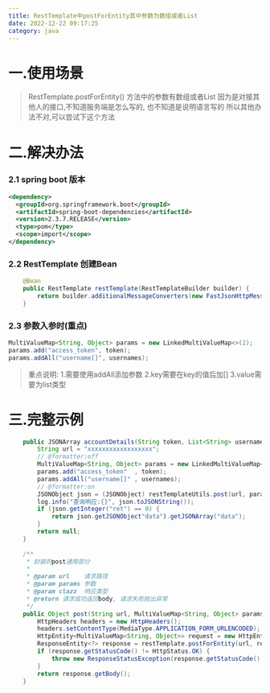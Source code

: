 ```yaml
---
title: RestTemplate中postForEntity其中参数为数组或者List
date: 2022-12-22 09:17:25
category: java
---
```


# 一.使用场景

> RestTemplate.postForEntity() 方法中的参数有数组或者List
> 因为是对接其他人的接口,不知道服务端是怎么写的, 也不知道是说明语言写的
> 所以其他办法不对,可以尝试下这个方法

# 二.解决办法
### 2.1 spring boot 版本
```xml
<dependency>
  <groupId>org.springframework.boot</groupId>
  <artifactId>spring-boot-dependencies</artifactId>
  <version>2.3.7.RELEASE</version>
  <type>pom</type>
  <scope>import</scope>
</dependency>
```

### 2.2 RestTemplate 创建Bean
```java
	@Bean
	public RestTemplate restTemplate(RestTemplateBuilder builder) {
		return builder.additionalMessageConverters(new FastJsonHttpMessageConverter()).build();
	}
```

### 2.3 参数入参时(重点)
```java
MultiValueMap<String, Object> params = new LinkedMultiValueMap<>(2);
params.add("access_token", token);
params.addAll("username[]", usernames);
```

> 重点说明:
>   1.需要使用addAll添加参数
>   2.key需要在key的值后加[]
>   3.value需要为list类型

# 三.完整示例

```java
	public JSONArray accountDetails(String token, List<String> usernames) {
		String url = "xxxxxxxxxxxxxxxxxx";
		// @formatter:off
		MultiValueMap<String, Object> params = new LinkedMultiValueMap<>(2);
		params.add("access_token"  , token);
		params.addAll("username[]" , usernames);
		// @formatter:on
		JSONObject json = (JSONObject) restTemplateUtils.post(url, params, JSONObject.class);
		log.info("查询响应:{}", json.toJSONString());
		if (json.getInteger("ret") == 0) {
			return json.getJSONObject"data").getJSONArray("data");
		}
		return null;
	}
	
	/**
	 * 封装的post通用部分
	 *
	 * @param url    请求路径
	 * @param params 参数
	 * @param clazz  响应类型
	 * @return 请求成功返回body, 请求失败抛出异常
	 */
	public Object post(String url, MultiValueMap<String, Object> params, Class<?> clazz) {
		HttpHeaders headers = new HttpHeaders();
		headers.setContentType(MediaType.APPLICATION_FORM_URLENCODED);
		HttpEntity<MultiValueMap<String, Object>> request = new HttpEntity<>(params, headers);
		ResponseEntity<?> response = restTemplate.postForEntity(url, request, clazz);
		if (response.getStatusCode() != HttpStatus.OK) {
			throw new ResponseStatusException(response.getStatusCode(), "请求出错");
		}
		return response.getBody();
	}
```
